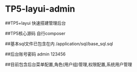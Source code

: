 TP5-layui-admin
===============

##TP5+layui 快速搭建管理后台

##TP5核心源码 自行composer

##基本sql文件已包含在内 /application/sql/base_sql.sql

##后台账号密码 admin 123456

##目前包含后台菜单配置,角色(用户组)管理,权限配置,系统用户管理

